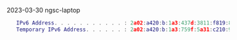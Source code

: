2023-03-30
ngsc-laptop
```lua
   IPv6 Address. . . . . . . . . . . : 2a02:a420:b:1a3:437d:3811:f819:8152
   Temporary IPv6 Address. . . . . . : 2a02:a420:b:1a3:759f:5a31:c210:954d
```
